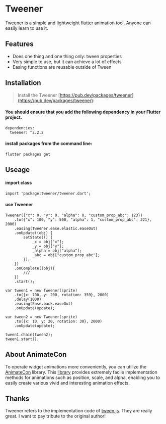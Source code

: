 # Tweener

Tweener is a simple and lightweight flutter animation tool. Anyone can easily learn to use it.

## Features

* Does one thing and one thing only: tween properties
* Very simple to use, but it can achieve a lot of effects
* Easing functions are reusable outside of Tween

## Installation

> Install the Tweener [https://pub.dev/packages/tweener](https://pub.dev/packages/tweener):

#### You should ensure that you add the following dependency in your Flutter project.
```
dependencies:
  tweener: ^2.2.2
```

#### install packages from the command line:
```
flutter packages get
```

## Useage

#### import class
```
import 'package:tweener/tweener.dart';
```

#### use Tweener
```
Tweener({"x": 0, "y": 0, "alpha": 0, "custom_prop_abc": 123})
    .to({"x": 100, "y": 500, "alpha": 1, "custom_prop_abc": 321}, 2000)
    .easing(Tweener.ease.elastic.easeOut)
    .onUpdate((obj) {
        setState(() {
            _x = obj["x"];
            _y = obj["y"];
            _alpha = obj["alpha"];
            _abc = obj["custom_prop_abc"];
        });
    })
    .onComplete((obj){
        /// 
    })
    .start();
```

```
var tween1 = new Tweener(sprite)
	.to({x: 700, y: 200, rotation: 359}, 2000)
	.delay(1000)
	.easing(Ease.back.easeOut)
	.onUpdate(update);

var tween2 = new Tweener(sprite)
	.to({x: 10, y: 20, rotation: 30}, 2000)
	.onUpdate(update);

tween1.chain(tween2);
tween1.start();
```
## About AnimateCon

To operate widget animations more conveniently, you can utilize the [AnimateCon](https://github.com/flutterkit/AnimateCon) library. This [library](https://github.com/flutterkit/AnimateCon) provides extremely facile implementation methods for animations such as position, scale, and alpha, enabling you to easily create various vivid and interesting animation effects.

## Thanks

Tweener refers to the implementation code of [tween.js](https://github.com/tweenjs/tween.js). They are really great. I want to pay tribute to the original author!
